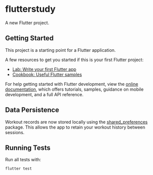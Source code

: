# flutterstudy

A new Flutter project.

## Getting Started

This project is a starting point for a Flutter application.

A few resources to get you started if this is your first Flutter project:

- [Lab: Write your first Flutter app](https://docs.flutter.dev/get-started/codelab)
- [Cookbook: Useful Flutter samples](https://docs.flutter.dev/cookbook)

For help getting started with Flutter development, view the
[online documentation](https://docs.flutter.dev/), which offers tutorials,
samples, guidance on mobile development, and a full API reference.

## Data Persistence

Workout records are now stored locally using the
[shared_preferences](https://pub.dev/packages/shared_preferences) package.
This allows the app to retain your workout history between sessions.

## Running Tests

Run all tests with:

```bash
flutter test
```
